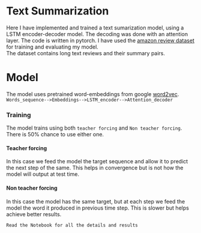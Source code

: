 # Text Summarization
Here I have implemented and trained a text sumarization model, using a LSTM encoder-decoder model. The decoding was done with an attention layer. The code is written in pytorch.
I have used the [amazon review dataset](https://www.kaggle.com/currie32/summarizing-text-with-amazon-reviews) for training and evaluating my model.  
The dataset contains long text reviews and their summary pairs.  

# Model
The model uses pretrained word-embeddings from google [word2vec](https://code.google.com/archive/p/word2vec/).  
```Words_sequence-->Embeddings-->LSTM_encoder-->Attention_decoder```
### Training
The model trains using both ```teacher forcing``` and ```Non teacher forcing```. There is 50% chance to use either one.  
#### Teacher forcing
In this case we feed the model the target sequence and allow it to predict the next step of the same. This helps in convergence but is not how the model will output at test time.
#### Non teacher forcing
In this case the model has the same target, but at each step we feed the model the word it produced in previous time step. This is slower but helps achieve better results.

```
Read the Notebook for all the details and results

```


  




